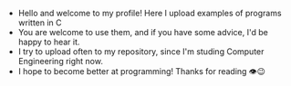 - Hello and welcome to my profile! Here I upload examples of programs written in C
- You are welcome to use them, and if you have some advice, I'd be happy to hear it.
- I try to upload often to my repository, since I'm studing Computer Engineering right now.
- I hope to become better at programming! Thanks for reading 👁️😉

<!---
Alex1ne/Alex1ne is a ✨ special ✨ repository because its `README.md` (this file) appears on your GitHub profile.
You can click the Preview link to take a look at your changes.
--->
